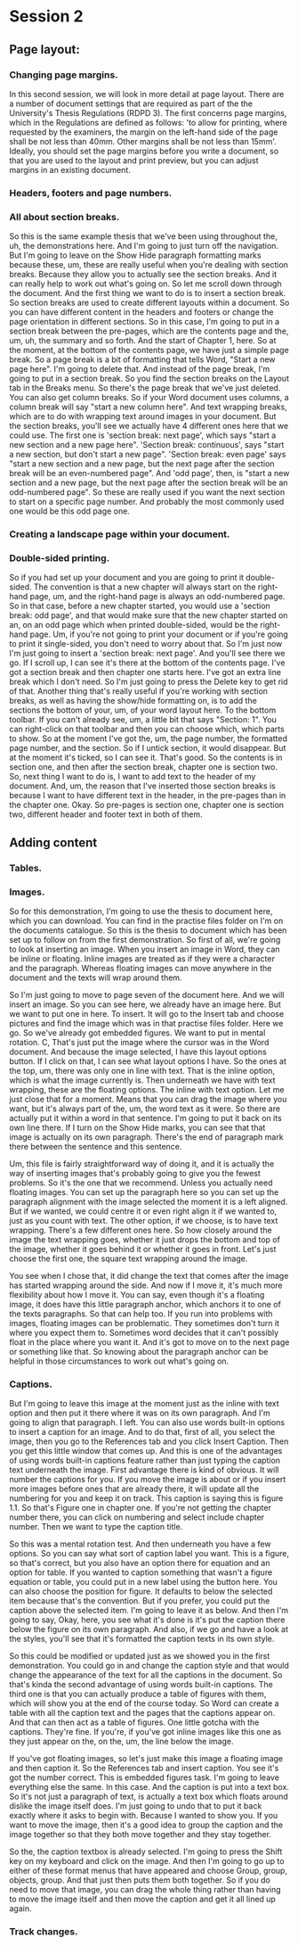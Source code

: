 # Session 2
## Page layout:

### Changing page margins.
In this second session, we will look in more detail at page layout. There are a number of document settings that are required as part of the the University's Thesis Regulations (RDPD 3). The first concerns page margins, which in the Regulations are defined as follows: 'to allow for printing, where requested by the examiners, the margin on the left-hand side of the page shall be not less than 40mm. Other margins shall be not less than 15mm'. Ideally, you should set the page margins before you write a document, so that you are used to the layout and print preview, but you can adjust margins in an existing document.



### Headers, footers and page numbers.


### All about section breaks.
So this is the same example thesis that we've been using throughout the, uh, the demonstrations here. And I'm going to just turn off the navigation. But I'm going to leave on the Show Hide paragraph formatting marks because these, um, these are really useful when you're dealing with section breaks. Because they allow you to actually see the section breaks. And it can really help to work out what's going on. So let me scroll down through the document. And the first thing we want to do is to insert a section break. So section breaks are used to create different layouts within a document. So you can have different content in the headers and footers or change the page orientation in different sections. So in this case, I'm going to put in a section break between the pre-pages, which are the contents page and the, um, uh, the summary and so forth. And the start of Chapter 1, here. So at the moment, at the bottom of the contents page, we have just a simple page break. So a page break is a bit of formatting that tells Word, "Start a new page here". I'm going to delete that. And instead of the page break, I'm going to put in a section break. So you find the section breaks on the Layout tab in the Breaks menu. So there's the page break that we've just deleted. You can also get column breaks. So if your Word document uses columns, a column break will say "start a new column here". And text wrapping breaks, which are to do with wrapping text around images in your document. But the section breaks, you'll see we actually have 4 different ones here that we could use. The first one is 'section break: next page', which says "start a new section and a new page here". 'Section break: continuous', says "start a new section, but don't start a new page". 'Section break: even page' says "start a new section and a new page, but the next page after the section break will be an even-numbered page". And 'odd page', then, is "start a new section and a new page, but the next page after the section break will be an odd-numbered page". So these are really used if you want the next section to start on a specific page number. And probably the most commonly used one would be this odd page one. 


### Creating a landscape page within your document.


### Double-sided printing.
So if you had set up your document and you are going to print it double-sided. The convention is that a new chapter will always start on the right-hand page, um, and the right-hand page is always an odd-numbered page. So in that case, before a new chapter started, you would use a 'section break: odd page', and that would make sure that the new chapter started on an, on an odd page which when printed double-sided, would be the right-hand page. Um, if you're not going to print your document or if you're going to print it single-sided, you don't need to worry about that. So I'm just now I'm just going to insert a 'section break: next page'. And you'll see there we go. If I scroll up, I can see it's there at the bottom of the contents page. I've got a section break and then chapter one starts here. I've got an extra line break which I don't need. So I'm just going to press the Delete key to get rid of that. Another thing that's really useful if you're working with section breaks, as well as having the show/hide formatting on, is to add the sections the bottom of your, um, of your word layout here. To the bottom toolbar. If you can't already see, um, a little bit that says "Section: 1". You can right-click on that toolbar and then you can choose which, which parts to show. So at the moment I've got the, um, the page number, the formatted page number, and the section. So if I untick section, it would disappear. But at the moment it's ticked, so I can see it. That's good. So the contents is in section one, and then after the section break, chapter one is section two. So, next thing I want to do is, I want to add text to the header of my document. And, um, the reason that I've inserted those section breaks is because I want to have different text in the header, in the pre-pages than in the chapter one. Okay. So pre-pages is section one, chapter one is section two, different header and footer text in both of them.

## Adding content
### Tables.

### Images.
So for this demonstration, I'm going to use the thesis to document here, which you can download. You can find in the practise files folder on I'm on the documents catalogue. So this is the thesis to document which has been set up to follow on from the first demonstration. So first of all, we're going to look at inserting an image. When you insert an image in Word, they can be inline or floating. Inline images are treated as if they were a character and the paragraph. Whereas floating images can move anywhere in the document and the texts will wrap around them. 

So I'm just going to move to page seven of the document here. And we will insert an image. So you can see here, we already have an image here. But we want to put one in here. To insert. It will go to the Insert tab and choose pictures and find the image which was in that practise files folder. Here we go. So we've already got embedded figures. We want to put in mental rotation. C, That's just put the image where the cursor was in the Word document. And because the image selected, I have this layout options button. If I click on that, I can see what layout options I have. So the ones at the top, um, there was only one in line with text. That is the inline option, which is what the image currently is. Then underneath we have with text wrapping, these are the floating options. The inline with text option. Let me just close that for a moment. Means that you can drag the image where you want, but it's always part of the, um, the word text as it were. So there are actually put it within a word in that sentence. I'm going to put it back on its own line there. If I turn on the Show Hide marks, you can see that that image is actually on its own paragraph. There's the end of paragraph mark there between the sentence and this sentence. 

Um, this file is fairly straightforward way of doing it, and it is actually the way of inserting images that's probably going to give you the fewest problems. So it's the one that we recommend. Unless you actually need floating images. You can set up the paragraph here so you can set up the paragraph alignment with the image selected the moment it is a left aligned. But if we wanted, we could centre it or even right align it if we wanted to, just as you count with text. The other option, if we choose, is to have text wrapping. There's a few different ones here. So how closely around the image the text wrapping goes, whether it just drops the bottom and top of the image, whether it goes behind it or whether it goes in front. Let's just choose the first one, the square text wrapping around the image. 

You see when I chose that, it did change the text that comes after the image has started wrapping around the side. And now if I move it, it's much more flexibility about how I move it. You can say, even though it's a floating image, it does have this little paragraph anchor, which anchors it to one of the texts paragraphs. So that can help too. If you run into problems with images, floating images can be problematic. They sometimes don't turn it where you expect them to. Sometimes word decides that it can't possibly float in the place where you want it. And it's got to move on to the next page or something like that. So knowing about the paragraph anchor can be helpful in those circumstances to work out what's going on. 

### Captions.
But I'm going to leave this image at the moment just as the inline with text option and then put it there where it was on its own paragraph. And I'm going to align that paragraph. I left. You can also use words built-in options to insert a caption for an image. And to do that, first of all, you select the image, then you go to the References tab and you click Insert Caption. Then you get this little window that comes up. And this is one of the advantages of using words built-in captions feature rather than just typing the caption text underneath the image. First advantage there is kind of obvious. It will number the captions for you. If you move the image is about or if you insert more images before ones that are already there, it will update all the numbering for you and keep it on track. This caption is saying this is figure 1.1. So that's Figure one in chapter one. If you're not getting the chapter number there, you can click on numbering and select include chapter number. Then we want to type the caption title. 

So this was a mental rotation test. And then underneath you have a few options. So you can say what sort of caption label you want. This is a figure, so that's correct, but you also have an option there for equation and an option for table. If you wanted to caption something that wasn't a figure equation or table, you could put in a new label using the button here. You can also choose the position for figure. It defaults to below the selected item because that's the convention. But if you prefer, you could put the caption above the selected item. I'm going to leave it as below. And then I'm going to say, Okay, here, you see what it's done is it's put the caption there below the figure on its own paragraph. And also, if we go and have a look at the styles, you'll see that it's formatted the caption texts in its own style. 

So this could be modified or updated just as we showed you in the first demonstration. You could go in and change the caption style and that would change the appearance of the text for all the captions in the document. So that's kinda the second advantage of using words built-in captions. The third one is that you can actually produce a table of figures with them, which will show you at the end of the course today. So Word can create a table with all the caption text and the pages that the captions appear on. And that can then act as a table of figures. One little gotcha with the captions. They're fine. If you're, if you've got inline images like this one as they just appear on the, on the, um, the line below the image. 

If you've got floating images, so let's just make this image a floating image and then caption it. So the References tab and insert caption. You see it's got the number correct. This is embedded figures task. I'm going to leave everything else the same. In this case. And the caption is put into a text box. So it's not just a paragraph of text, is actually a text box which floats around dislike the image itself does. I'm just going to undo that to put it back exactly where it asks to begin with. Because I wanted to show you. If you want to move the image, then it's a good idea to group the caption and the image together so that they both move together and they stay together. 

So the, the caption textbox is already selected. I'm going to press the Shift key on my keyboard and click on the image. And then I'm going to go up to either of these format menus that have appeared and choose Group, group, objects, group. And that just then puts them both together. So if you do need to move that image, you can drag the whole thing rather than having to move the image itself and then move the caption and get it all lined up again. 

### Track changes.
